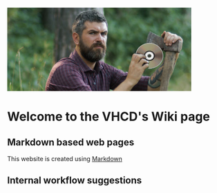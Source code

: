 ![VHCD](/Images/Laver_Hache_CD.png)

# Welcome to the VHCD's Wiki page

## Markdown based web pages
This website is created using [Markdown](https://en.wikipedia.org/wiki/Markdown)

## Internal workflow suggestions

## 